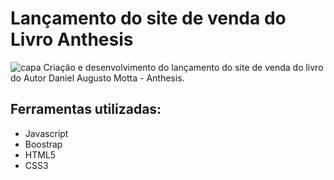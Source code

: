 # Lançamento do site de venda do Livro Anthesis
![capa](https://user-images.githubusercontent.com/47859496/60740442-1e7eee80-9f3c-11e9-9893-1cacb22105b2.png)
Criação e desenvolvimento do lançamento do site de venda do livro do Autor Daniel Augusto Motta - Anthesis.
<h2>Ferramentas utilizadas:</h2>
<ul>
  <li>Javascript</li>
  <li>Boostrap</li>
  <li>HTML5</li>
  <li>CSS3</li>
</ul>
